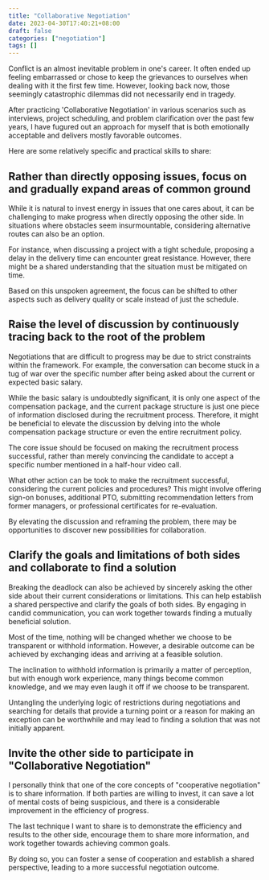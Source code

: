 ```yaml
---
title: "Collaborative Negotiation"
date: 2023-04-30T17:40:21+08:00
draft: false
categories: ["negotiation"]
tags: []
---
```


Conflict is an almost inevitable problem in one's career. It often ended up feeling embarrassed or chose to keep the grievances to ourselves when dealing with it the first few time. However, looking back now, those seemingly catastrophic dilemmas did not necessarily end in tragedy.

After practicing 'Collaborative Negotiation' in various scenarios such as interviews, project scheduling, and problem clarification over the past few years, I have fugured out an approach for myself that is both emotionally acceptable and delivers mostly favorable outcomes.

Here are some relatively specific and practical skills to share:

<!--more-->

## Rather than directly opposing issues, focus on and gradually expand areas of common ground

While it is natural to invest energy in issues that one cares about, it can be challenging to make progress when directly opposing the other side. In situations where obstacles seem insurmountable, considering alternative routes can also be an option.

For instance, when discussing a project with a tight schedule, proposing a delay in the delivery time can encounter great resistance. However, there might be a shared understanding that the situation must be mitigated on time.

Based on this unspoken agreement, the focus can be shifted to other aspects such as delivery quality or scale instead of just the schedule.

## Raise the level of discussion by continuously tracing back to the root of the problem

Negotiations that are difficult to progress may be due to strict constraints within the framework. For example, the conversation can become stuck in a tug of war over the specific number after being asked about the current or expected basic salary.

While the basic salary is undoubtedly significant, it is only one aspect of the compensation package, and the current package structure is just one piece of information disclosed during the recruitment process. Therefore, it might be beneficial to elevate the discussion by delving into the whole compensation package structure or even the entire recruitment policy.

The core issue should be focused on making the recruitment process successful, rather than merely convincing the candidate to accept a specific number mentioned in a half-hour video call.

What other action can be took to make the recruitment successful, considering the current policies and procedures? This might involve offering sign-on bonuses, additional PTO, submitting recommendation letters from former managers, or professional certificates for re-evaluation.

By elevating the discussion and reframing the problem, there may be opportunities to discover new possibilities for collaboration.

## Clarify the goals and limitations of both sides and collaborate to find a solution

Breaking the deadlock can also be achieved by sincerely asking the other side about their current considerations or limitations. This can help establish a shared perspective and clarify the goals of both sides. By engaging in candid communication, you can work together towards finding a mutually beneficial solution.

Most of the time, nothing will be changed whether we choose to be transparent or withhold information. However, a desirable outcome can be achieved by exchanging ideas and arriving at a feasible solution.

The inclination to withhold information is primarily a matter of perception, but with enough work experience, many things become common knowledge, and we may even laugh it off if we choose to be transparent.

Untangling the underlying logic of restrictions during negotiations and searching for details that provide a turning point or a reason for making an exception can be worthwhile and may lead to finding a solution that was not initially apparent.

## Invite the other side to participate in "Collaborative Negotiation"

I personally think that one of the core concepts of "cooperative negotiation" is to share information. If both parties are willing to invest, it can save a lot of mental costs of being suspicious, and there is a considerable improvement in the efficiency of progress.

The last technique I want to share is to demonstrate the efficiency and results to the other side, encourage them to share more information, and work together towards achieving common goals.

By doing so, you can foster a sense of cooperation and establish a shared perspective, leading to a more successful negotiation outcome.
